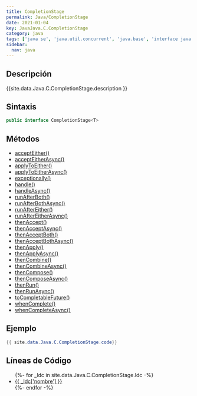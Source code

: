 ```yaml
---
title: CompletionStage
permalink: Java/CompletionStage
date: 2021-01-04
key: JavaJava.C.CompletionStage
category: java
tags: ['java se', 'java.util.concurrent', 'java.base', 'interface java', 'Java 1.8']
sidebar: 
  nav: java
---
```


## Descripción
{{site.data.Java.C.CompletionStage.description }}

## Sintaxis
~~~java
public interface CompletionStage<T>
~~~

## Métodos
* [acceptEither()](/Java/CompletionStage/acceptEither)
* [acceptEitherAsync()](/Java/CompletionStage/acceptEitherAsync)
* [applyToEither()](/Java/CompletionStage/applyToEither)
* [applyToEitherAsync()](/Java/CompletionStage/applyToEitherAsync)
* [exceptionally()](/Java/CompletionStage/exceptionally)
* [handle()](/Java/CompletionStage/handle)
* [handleAsync()](/Java/CompletionStage/handleAsync)
* [runAfterBoth()](/Java/CompletionStage/runAfterBoth)
* [runAfterBothAsync()](/Java/CompletionStage/runAfterBothAsync)
* [runAfterEither()](/Java/CompletionStage/runAfterEither)
* [runAfterEitherAsync()](/Java/CompletionStage/runAfterEitherAsync)
* [thenAccept()](/Java/CompletionStage/thenAccept)
* [thenAcceptAsync()](/Java/CompletionStage/thenAcceptAsync)
* [thenAcceptBoth()](/Java/CompletionStage/thenAcceptBoth)
* [thenAcceptBothAsync()](/Java/CompletionStage/thenAcceptBothAsync)
* [thenApply()](/Java/CompletionStage/thenApply)
* [thenApplyAsync()](/Java/CompletionStage/thenApplyAsync)
* [thenCombine()](/Java/CompletionStage/thenCombine)
* [thenCombineAsync()](/Java/CompletionStage/thenCombineAsync)
* [thenCompose()](/Java/CompletionStage/thenCompose)
* [thenComposeAsync()](/Java/CompletionStage/thenComposeAsync)
* [thenRun()](/Java/CompletionStage/thenRun)
* [thenRunAsync()](/Java/CompletionStage/thenRunAsync)
* [toCompletableFuture()](/Java/CompletionStage/toCompletableFuture)
* [whenComplete()](/Java/CompletionStage/whenComplete)
* [whenCompleteAsync()](/Java/CompletionStage/whenCompleteAsync)

## Ejemplo
~~~java
{{ site.data.Java.C.CompletionStage.code}}
~~~

## Líneas de Código
<ul>
{%- for _ldc in site.data.Java.C.CompletionStage.ldc -%}
   <li>
       <a href="{{_ldc['url'] }}">{{ _ldc['nombre'] }}</a>
   </li>
{%- endfor -%}
</ul>
